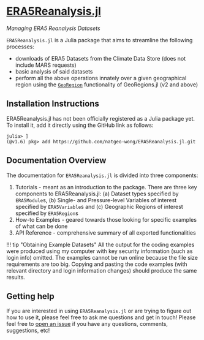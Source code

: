 # [ERA5Reanalysis.jl](https://github.com/natgeo-wong/ERA5Reanalysis.jl)
*Managing ERA5 Reanalysis Datasets*

`ERA5Reanalysis.jl` is a Julia package that aims to streamline the following processes:
* downloads of ERA5 Datasets from the Climate Data Store (does not include MARS requests)
* basic analysis of said datasets
* perform all the above operations innately over a given geographical region using the [`GeoRegion`](https://github.com/JuliaClimate/GeoRegions.jl) functionality of GeoRegions.jl (v2 and above)

## Installation Instructions

ERA5Reanalysis.jl has not been officially registered as a Julia package yet.  To install it, add it directly using the GitHub link as follows:
```
julia> ]
(@v1.6) pkg> add https://github.com/natgeo-wong/ERA5Reanalysis.jl.git
```

## Documentation Overview

The documentation for `ERA5Reanalysis.jl` is divided into three components:
1. Tutorials - meant as an introduction to the package.  There are three key components to ERA5Reanalysis.jl: (a) Dataset types specified by `ERA5Module`s, (b) Single- and Pressure-level Variables of interest specified by `ERA5Variable`s and (c) Geographic Regions of interest specified by `ERA5Region`s
2. How-to Examples - geared towards those looking for specific examples of what can be done
3. API Reference - comprehensive summary of all exported functionalities

!!! tip "Obtaining Example Datasets"
    All the output for the coding examples were produced using my computer with key security information (such as login info) omitted.  The examples cannot be run online because the file size requirements are too big.  Copying and pasting the code examples (with relevant directory and login information changes) should produce the same results.

## Getting help
If you are interested in using `ERA5Reanalysis.jl` or are trying to figure out how to use it, please feel free to ask me questions and get in touch!  Please feel free to [open an issue](https://github.com/natgeo-wong/ERA5Reanalysis.jl/issues/new) if you have any questions, comments, suggestions, etc!
